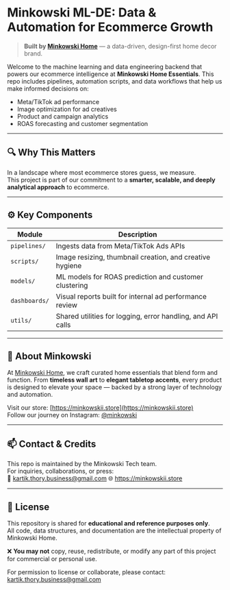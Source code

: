 # Minkowski ML-DE: Data & Automation for Ecommerce Growth

> **Built by [Minkowski Home](https://minkowskii.store)** — a data-driven, design-first home decor brand.

Welcome to the machine learning and data engineering backend that powers our ecommerce intelligence at **Minkowski Home Essentials**. This repo includes pipelines, automation scripts, and data workflows that help us make informed decisions on:

- Meta/TikTok ad performance
- Image optimization for ad creatives
- Product and campaign analytics
- ROAS forecasting and customer segmentation

---

## 🔍 Why This Matters

In a landscape where most ecommerce stores guess, we measure.  
This project is part of our commitment to a **smarter, scalable, and deeply analytical approach** to ecommerce.

---

## ⚙️ Key Components

| Module               | Description                                                   |
|----------------------|---------------------------------------------------------------|
| `pipelines/`         | Ingests data from Meta/TikTok Ads APIs                        |
| `scripts/`           | Image resizing, thumbnail creation, and creative hygiene      |
| `models/`            | ML models for ROAS prediction and customer clustering         |
| `dashboards/`        | Visual reports built for internal ad performance review       |
| `utils/`             | Shared utilities for logging, error handling, and API calls   |

---

## 🛒 About Minkowski

At [Minkowski Home](https://minkowskii.store), we craft curated home essentials that blend form and function. From **timeless wall art** to **elegant tabletop accents**, every product is designed to elevate your space — backed by a strong layer of technology and automation.

Visit our store: [https://minkowskii.store](https://minkowskii.store)  
Follow our journey on Instagram: [@minkowski](https://instagram.com/minkowski)

---

## 📫 Contact & Credits

This repo is maintained by the Minkowski Tech team.  
For inquiries, collaborations, or press:  
📧 kartik.thory.business@gmail.com 
🌐 https://minkowskii.store

---

## 📄 License

This repository is shared for **educational and reference purposes only**.  
All code, data structures, and documentation are the intellectual property of Minkowski Home.  

❌ **You may not** copy, reuse, redistribute, or modify any part of this project for commercial or personal use.

For permission to license or collaborate, please contact: kartik.thory.business@gmail.com
